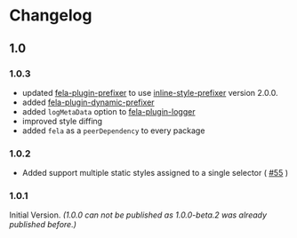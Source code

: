 # Changelog

## 1.0

### 1.0.3
* updated [fela-plugin-prefixer](packages/fela-plugin-prefixer) to use [inline-style-prefixer](https://github.com/rofrischmann/inline-style-prefixer) version 2.0.0.
* added [fela-plugin-dynamic-prefixer](packages/fela-plugin-dynamic-prefixer)
* added `logMetaData` option to [fela-plugin-logger](packages/fela-plugin-logger)
* improved style diffing
* added `fela` as a `peerDependency` to every package

### 1.0.2
* Added support multiple static styles assigned to a single selector ( [#55](https://github.com/rofrischmann/fela/issues/56) )

### 1.0.1
Initial Version. *(1.0.0 can not be published as 1.0.0-beta.2 was already published before.)*
